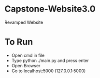 # Capstone-Website3.0
 Revamped Website

# To Run
 - Open cmd in file
 - Type python ./main.py and press enter
 - Open Browser
 - Go to localhost:5000 (127.0.0.1:5000)
